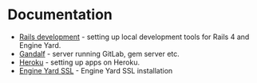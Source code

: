 # Documentation

* [Rails development](rails_development/index.md) - setting up local development tools for Rails 4 and Engine Yard.
* [Gandalf](gandalf/index.md) - server running GitLab, gem server etc.
* [Heroku](heroku/index.md) - setting up apps on Heroku.
* [Engine Yard SSL](engine-yard/ssl.md) - Engine Yard SSL installation
